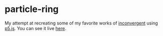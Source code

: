 # particle-ring

My attempt at recreating some of my favorite works of [inconvergent](http://inconvergent.net/) using [p5.js](https://p5js.org/). You can see it live [here](https://ahlbet.github.io/particle-ring/).
